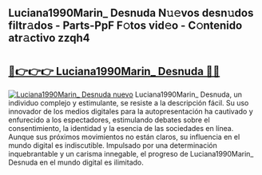 ## Luciana1990Marin_ Desnuda N𝚞𝚎vos desn𝚞dos filtr𝚊dos - Parts-PpF F𝚘tos vid𝚎o - C𝚘ntenido atr𝚊ctivo zzqh4

# <h2><a href="http://mb2vjs.tromn.icu/?c=Luciana1990Marin_+Desnuda">🔗👉👉👉 Luciana1990Marin_ Desnuda 🔗🔗</a></h2>

[![Luciana1990Marin_ Desnuda nuevo](https://i.imgur.com/pEAQMta.gif)](http://mb2vjs.tromn.icu/?c=Luciana1990Marin_+Desnuda)
Luciana1990Marin_ Desnuda, un individuo complejo y estimulante, se resiste a la descripción fácil. Su uso innovador de los medios digitales para la autopresentación ha cautivado y enfurecido a los espectadores, estimulando debates sobre el consentimiento, la identidad y la esencia de las sociedades en línea. Aunque sus próximos movimientos no están claros, su influencia en el mundo digital es indiscutible. Impulsado por una determinación inquebrantable y un carisma innegable, el progreso de Luciana1990Marin_ Desnuda en el mundo digital es ilimitado.
